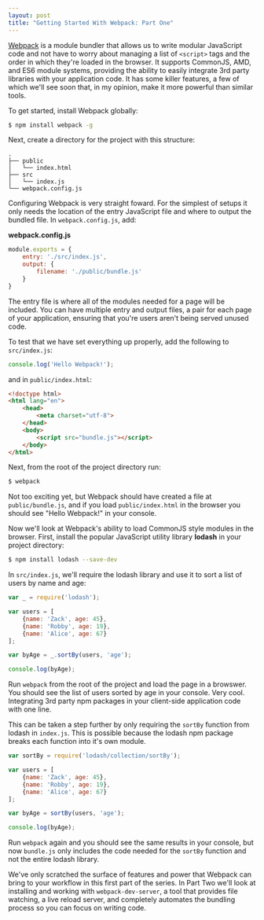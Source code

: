 ```yaml
---
layout: post
title: "Getting Started With Webpack: Part One"
---
```


[Webpack](http://webpack.github.io/) is a module bundler that allows us to write modular JavaScript code and not 
have to worry about managing a list of `<script>` tags and the order in which they're loaded in the browser. It supports CommonJS, AMD, and ES6 module systems, providing the ability to easily integrate 3rd party libraries with your application code. It has some killer features, a few of which we'll see soon that, in my opinion, make it more powerful than similar tools.

To get started, install Webpack globally:

```bash
$ npm install webpack -g
```

Next, create a directory for the project with this structure:

```
.
├── public
│   └── index.html
├── src
│   └── index.js
└── webpack.config.js
```

Configuring Webpack is very straight foward. For the simplest of setups it only needs the location of the entry JavaScript file and where to output the bundled file. In `webpack.config.js`, add:

**webpack.config.js** 

```js
module.exports = {
    entry: './src/index.js',
    output: {
        filename: './public/bundle.js'
    }
}
```

The entry file is where all of the modules needed for a page will be included. You can have multiple entry and output files, a pair for each page of your application, ensuring that you're users aren't being served unused code. 

To test that we have set everything up properly, add the following to `src/index.js`:

```js
console.log('Hello Webpack!');
```

and in `public/index.html`:

```html
<!doctype html>
<html lang="en">
    <head>
        <meta charset="utf-8">
    </head>
    <body>
        <script src="bundle.js"></script>
    </body>
</html>
```

Next, from the root of the project directory run:

```bash
$ webpack
```

Not too exciting yet, but Webpack should have created a file at `public/bundle.js`, and if you load `public/index.html` in the browser you should see "Hello Webpack!" in your console.

Now we'll look at Webpack's ability to load CommonJS style modules in the browser. First, install the popular JavaScript utility library **lodash** in your project directory:

```bash
$ npm install lodash --save-dev
```

In `src/index.js`, we'll require the lodash library and use it to sort a list of users by name and age:

```js
var _ = require('lodash');

var users = [
    {name: 'Zack', age: 45},
    {name: 'Robby', age: 19},
    {name: 'Alice', age: 67}
];

var byAge = _.sortBy(users, 'age');

console.log(byAge);
```

Run `webpack` from the root of the project and load the page in a browswer. You should see the list of users sorted by age in your console. Very cool. Integrating 3rd party npm packages in your client-side application code with one line.

This can be taken a step further by only requiring the `sortBy` function from lodash in `index.js`. This is possible because the lodash npm package breaks each function into it's own module.

```js
var sortBy = require('lodash/collection/sortBy');

var users = [
    {name: 'Zack', age: 45},
    {name: 'Robby', age: 19},
    {name: 'Alice', age: 67}
];

var byAge = sortBy(users, 'age');

console.log(byAge);
```

Run `webpack` again and you should see the same results in your console, but now `bundle.js` only includes the code needed for the `sortBy` function and not the entire lodash library.

We've only scratched the surface of features and power that Webpack can bring to your workflow in this first part of the series. In Part Two we'll look at installing and working with `webpack-dev-server`, a tool that provides file watching, a live reload server, and completely automates the bundling process so you can focus on writing code.


